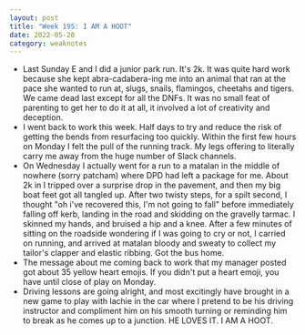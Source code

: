 ```yaml
---
layout: post
title: "Week 195: I AM A HOOT"
date: 2022-05-28
category: weaknotes
---
```

* Last Sunday E and I did a junior park run. It's 2k. It was quite hard work because she kept abra-cadabera-ing me into an animal that ran at the pace she wanted to run at, slugs, snails, flamingos, cheetahs and tigers. We came dead last except for all the DNFs. It was no small feat of parenting to get her to do it at all, it involved a lot of creativity and deception.
* I went back to work this week. Half days to try and reduce the risk of getting the bends from resurfacing too quickly. Within the first few hours on Monday I felt the pull of the running track. My legs offering to literally carry me away from the huge number of Slack channels.
* On Wednesday I actually went for a run to a matalan in the middle of nowhere (sorry patcham) where DPD had left a package for me. About 2k in I tripped over a surprise drop in the pavement, and then my big boat feet got all tangled up. After two twisty steps, for a spilt second, I thought "oh i've recovered this, I'm not going to fall" before immediately falling off kerb, landing in the road and skidding on the gravelly tarmac. I skinned my hands, and bruised a hip and a knee. After a few minutes of sitting on the roadside wondering if I was going to cry or not, I carried on running, and arrived at matalan bloody and sweaty to collect my tailor's clapper and elastic ribbing. Got the bus home.
* The message about me coming back to work that my manager posted got about 35 yellow heart emojis. If you didn't put a heart emoji, you have until close of play on Monday.
* Driving lessons are going alright, and most excitingly have brought in a new game to play with lachie in the car where I pretend to be his driving instructor and compliment him on his smooth turning or reminding him to break as he comes up to a junction. HE LOVES IT. I AM A HOOT.
